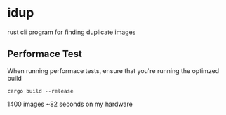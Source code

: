 # idup

rust cli program for finding duplicate images

## Performace Test

When running performace tests, ensure that you're running the optimzed build

``` text
cargo build --release
```

1400 images ~82 seconds on my hardware

